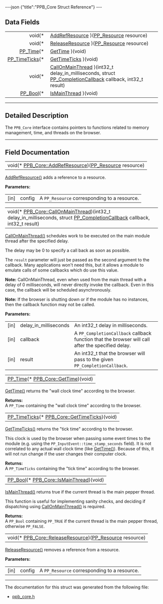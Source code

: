 ---json {"title":"PPB\_Core Struct Reference"} ---

Data Fields
-----------

<table><tbody><tr class="odd"><td style="text-align: right;">void(* </td><td><a href="/docs/native-client/pepper_dev/c/struct_p_p_b___core__1__0#a63ea7047ef5278cc3735dbfd60bd5b81" class="el">AddRefResource</a> )(<a href="/docs/native-client/pepper_dev/c/group___typedefs#gafdc3895ee80f4750d0d95ae1b677e9b7" class="el">PP_Resource</a> resource)</td></tr><tr class="even"><td style="text-align: right;">void(* </td><td><a href="/docs/native-client/pepper_dev/c/struct_p_p_b___core__1__0#af3163aefc33071af39cd085a0a2d44fe" class="el">ReleaseResource</a> )(<a href="/docs/native-client/pepper_dev/c/group___typedefs#gafdc3895ee80f4750d0d95ae1b677e9b7" class="el">PP_Resource</a> resource)</td></tr><tr class="odd"><td style="text-align: right;"><a href="/docs/native-client/pepper_dev/c/group___typedefs#ga537b277d2116e42b6acfe9323d40e1a0" class="el">PP_Time</a>(* </td><td><a href="/docs/native-client/pepper_dev/c/struct_p_p_b___core__1__0#abae0871b4efc729f4658c37543242857" class="el">GetTime</a> )(void)</td></tr><tr class="even"><td style="text-align: right;"><a href="/docs/native-client/pepper_dev/c/group___typedefs#ga71cb1042cdeb38d7881b121f3b09ce94" class="el">PP_TimeTicks</a>(* </td><td><a href="/docs/native-client/pepper_dev/c/struct_p_p_b___core__1__0#ad6b66e732c6a592605b7b83c7bddd97d" class="el">GetTimeTicks</a> )(void)</td></tr><tr class="odd"><td style="text-align: right;">void(* </td><td><a href="/docs/native-client/pepper_dev/c/struct_p_p_b___core__1__0#ad23da4428f462f9f387bab423e93d1f4" class="el">CallOnMainThread</a> )(int32_t delay_in_milliseconds, struct <a href="/docs/native-client/pepper_dev/c/struct_p_p___completion_callback/" class="el">PP_CompletionCallback</a> callback, int32_t result)</td></tr><tr class="even"><td style="text-align: right;"><a href="/docs/native-client/pepper_dev/c/group___enums#ga4f272d99be14aacafe08dfd4ef830918" class="el">PP_Bool</a>(* </td><td><a href="/docs/native-client/pepper_dev/c/struct_p_p_b___core__1__0#a2f784682b530b66ed3de692154298e17" class="el">IsMainThread</a> )(void)</td></tr></tbody></table>

------------------------------------------------------------------------

<span id="details" class="anchor" style="margin: 0;"></span>

Detailed Description
--------------------

The `PPB_Core` interface contains pointers to functions related to memory management, time, and threads on the browser.

------------------------------------------------------------------------

Field Documentation
-------------------

<span id="a63ea7047ef5278cc3735dbfd60bd5b81" class="anchor" style="margin: 0;"></span>

<table><tbody><tr class="odd"><td>void(* <a href="/docs/native-client/pepper_dev/c/struct_p_p_b___core__1__0#a63ea7047ef5278cc3735dbfd60bd5b81" class="el">PPB_Core::AddRefResource</a>)(<a href="/docs/native-client/pepper_dev/c/group___typedefs#gafdc3895ee80f4750d0d95ae1b677e9b7" class="el">PP_Resource</a> resource)</td></tr></tbody></table>

<a href="/docs/native-client/pepper_dev/c/struct_p_p_b___core__1__0#a63ea7047ef5278cc3735dbfd60bd5b81" class="el" title="AddRefResource() adds a reference to a resource.">AddRefResource()</a> adds a reference to a resource.

**Parameters:**  
<table><tbody><tr class="odd"><td>[in]</td><td>config</td><td>A <code>PP_Resource</code> corresponding to a resource.</td></tr></tbody></table>

<span id="ad23da4428f462f9f387bab423e93d1f4" class="anchor" style="margin: 0;"></span>

<table><tbody><tr class="odd"><td>void(* <a href="/docs/native-client/pepper_dev/c/struct_p_p_b___core__1__0#ad23da4428f462f9f387bab423e93d1f4" class="el">PPB_Core::CallOnMainThread</a>)(int32_t delay_in_milliseconds, struct <a href="/docs/native-client/pepper_dev/c/struct_p_p___completion_callback/" class="el">PP_CompletionCallback</a> callback, int32_t result)</td></tr></tbody></table>

<a href="/docs/native-client/pepper_dev/c/struct_p_p_b___core__1__0#ad23da4428f462f9f387bab423e93d1f4" class="el" title="CallOnMainThread() schedules work to be executed on the main module thread after the specified delay...">CallOnMainThread()</a> schedules work to be executed on the main module thread after the specified delay.

The delay may be 0 to specify a call back as soon as possible.

The `result` parameter will just be passed as the second argument to the callback. Many applications won't need this, but it allows a module to emulate calls of some callbacks which do use this value.

**Note:** CallOnMainThread, even when used from the main thread with a delay of 0 milliseconds, will never directly invoke the callback. Even in this case, the callback will be scheduled asynchronously.

**Note:** If the browser is shutting down or if the module has no instances, then the callback function may not be called.

**Parameters:**  
<table><tbody><tr class="odd"><td>[in]</td><td>delay_in_milliseconds</td><td>An int32_t delay in milliseconds.</td></tr><tr class="even"><td>[in]</td><td>callback</td><td>A <code>PP_CompletionCallback</code> callback function that the browser will call after the specified delay.</td></tr><tr class="odd"><td>[in]</td><td>result</td><td>An int32_t that the browser will pass to the given <code>PP_CompletionCallback</code>.</td></tr></tbody></table>

<span id="abae0871b4efc729f4658c37543242857" class="anchor" style="margin: 0;"></span>

<table><tbody><tr class="odd"><td><a href="/docs/native-client/pepper_dev/c/group___typedefs#ga537b277d2116e42b6acfe9323d40e1a0" class="el">PP_Time</a>(* <a href="/docs/native-client/pepper_dev/c/struct_p_p_b___core__1__0#abae0871b4efc729f4658c37543242857" class="el">PPB_Core::GetTime</a>)(void)</td></tr></tbody></table>

<a href="/docs/native-client/pepper_dev/c/struct_p_p_b___core__1__0#abae0871b4efc729f4658c37543242857" class="el" title="GetTime() returns the &quot;wall clock time&quot; according to the browser.">GetTime()</a> returns the "wall clock time" according to the browser.

**Returns:**  
A `PP_Time` containing the "wall clock time" according to the browser.

<span id="ad6b66e732c6a592605b7b83c7bddd97d" class="anchor" style="margin: 0;"></span>

<table><tbody><tr class="odd"><td><a href="/docs/native-client/pepper_dev/c/group___typedefs#ga71cb1042cdeb38d7881b121f3b09ce94" class="el">PP_TimeTicks</a>(* <a href="/docs/native-client/pepper_dev/c/struct_p_p_b___core__1__0#ad6b66e732c6a592605b7b83c7bddd97d" class="el">PPB_Core::GetTimeTicks</a>)(void)</td></tr></tbody></table>

<a href="/docs/native-client/pepper_dev/c/struct_p_p_b___core__1__0#ad6b66e732c6a592605b7b83c7bddd97d" class="el" title="GetTimeTicks() returns the &quot;tick time&quot; according to the browser.">GetTimeTicks()</a> returns the "tick time" according to the browser.

This clock is used by the browser when passing some event times to the module (e.g. using the `PP_InputEvent::time_stamp_seconds` field). It is not correlated to any actual wall clock time (like <a href="/docs/native-client/pepper_dev/c/struct_p_p_b___core__1__0#abae0871b4efc729f4658c37543242857" class="el" title="GetTime() returns the &quot;wall clock time&quot; according to the browser.">GetTime()</a>). Because of this, it will not run change if the user changes their computer clock.

**Returns:**  
A `PP_TimeTicks` containing the "tick time" according to the browser.

<span id="a2f784682b530b66ed3de692154298e17" class="anchor" style="margin: 0;"></span>

<table><tbody><tr class="odd"><td><a href="/docs/native-client/pepper_dev/c/group___enums#ga4f272d99be14aacafe08dfd4ef830918" class="el">PP_Bool</a>(* <a href="/docs/native-client/pepper_dev/c/struct_p_p_b___core__1__0#a2f784682b530b66ed3de692154298e17" class="el">PPB_Core::IsMainThread</a>)(void)</td></tr></tbody></table>

<a href="/docs/native-client/pepper_dev/c/struct_p_p_b___core__1__0#a2f784682b530b66ed3de692154298e17" class="el" title="IsMainThread() returns true if the current thread is the main pepper thread.">IsMainThread()</a> returns true if the current thread is the main pepper thread.

This function is useful for implementing sanity checks, and deciding if dispatching using <a href="/docs/native-client/pepper_dev/c/struct_p_p_b___core__1__0#ad23da4428f462f9f387bab423e93d1f4" class="el" title="CallOnMainThread() schedules work to be executed on the main module thread after the specified delay...">CallOnMainThread()</a> is required.

**Returns:**  
A `PP_Bool` containing `PP_TRUE` if the current thread is the main pepper thread, otherwise `PP_FALSE`.

<span id="af3163aefc33071af39cd085a0a2d44fe" class="anchor" style="margin: 0;"></span>

<table><tbody><tr class="odd"><td>void(* <a href="/docs/native-client/pepper_dev/c/struct_p_p_b___core__1__0#af3163aefc33071af39cd085a0a2d44fe" class="el">PPB_Core::ReleaseResource</a>)(<a href="/docs/native-client/pepper_dev/c/group___typedefs#gafdc3895ee80f4750d0d95ae1b677e9b7" class="el">PP_Resource</a> resource)</td></tr></tbody></table>

<a href="/docs/native-client/pepper_dev/c/struct_p_p_b___core__1__0#af3163aefc33071af39cd085a0a2d44fe" class="el" title="ReleaseResource() removes a reference from a resource.">ReleaseResource()</a> removes a reference from a resource.

**Parameters:**  
<table><tbody><tr class="odd"><td>[in]</td><td>config</td><td>A <code>PP_Resource</code> corresponding to a resource.</td></tr></tbody></table>

------------------------------------------------------------------------

The documentation for this struct was generated from the following file:

-   <a href="/docs/native-client/pepper_dev/c/ppb__core_8h/" class="el">ppb_core.h</a>
